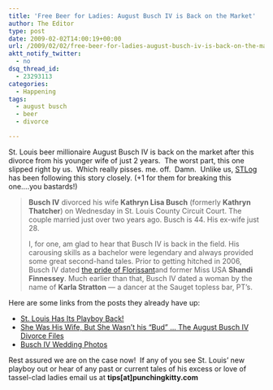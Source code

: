 ```yaml
---
title: 'Free Beer for Ladies: August Busch IV is Back on the Market'
author: The Editor
type: post
date: 2009-02-02T14:00:19+00:00
url: /2009/02/02/free-beer-for-ladies-august-busch-iv-is-back-on-the-market/
aktt_notify_twitter:
  - no
dsq_thread_id:
  - 23293113
categories:
  - Happening
tags:
  - august busch
  - beer
  - divorce

---
```

St. Louis beer millionaire August Busch IV is back on the market after this divorce from his younger wife of just 2 years.  The worst part, this one slipped right by us.  Which really pisses. me. off.  Damn.  Unlike us, [STLog][1] has been following this story closely. (+1 for them for breaking this one&#8230;.you bastards!)  

> **Busch IV** divorced his wife **Kathryn Lisa Busch** (formerly **Kathryn Thatcher**) on Wednesday in St. Louis County Circuit Court. The couple married just over two years ago. Busch is 44. His ex-wife just 28. 
> 
> I, for one, am glad to hear that Busch IV is back in the field. His carousing skills as a bachelor were legendary and always provided some great second-hand tales. Prior to getting hitched in 2006, Busch IV dated [the pride of Florissant][2]and former Miss USA **Shandi Finnessey**. Much earlier than that, Busch IV dated a woman by the name of **Karla Stratton** &#8212; a dancer at the Sauget topless bar, PT&#8217;s. 

Here are some links from the posts they already have up:

  * [St. Louis Has Its Playboy Back!][3]
  * [She Was His Wife, But She Wasn&#8217;t his &#8220;Bud&#8221; &#8230; The August Busch IV Divorce Files][4]
  * [Busch IV Wedding Photos][5]

Rest assured we are on the case now!  If any of you see St. Louis&#8217; new playboy out or hear of any past or current tales of his excess or love of tassel-clad ladies email us at **tips[at]punchingkitty.com**

 [1]: http://blogs.riverfronttimes.com/stlog/
 [2]: http://blogs.riverfronttimes.com/stlog/2009/01/group_wants_audit_of_florissant.php
 [3]: http://blogs.riverfronttimes.com/stlog/2009/01/st_louis_has_its_playboy_back_august_busch_iv_divorced.php
 [4]: http://blogs.riverfronttimes.com/stlog/2009/01/august_busch_iv_divorce_filings.php
 [5]: http://blogs.riverfronttimes.com/stlog/2009/01/busch_iv_wedding_photos.php